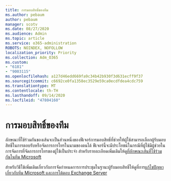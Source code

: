 ```yaml
---
title: การมอบสิทธิ์ของทีม
ms.author: pebaum
author: pebaum
manager: scotv
ms.date: 08/27/2020
ms.audience: Admin
ms.topic: article
ms.service: o365-administration
ROBOTS: NOINDEX, NOFOLLOW
localization_priority: Priority
ms.collection: Adm_O365
ms.custom:
- "6181"
- "9003115"
ms.openlocfilehash: a127d46edd669fa9c34b42b930f3d631ecff9f37
ms.sourcegitcommit: c6692ce0fa1358ec3529e59ca0ecdfdea4cdc759
ms.translationtype: MT
ms.contentlocale: th-TH
ms.lasthandoff: 09/14/2020
ms.locfileid: "47804160"
---
```

# <a name="teams-delegation"></a>การมอบสิทธิ์ของทีม

ลักษณะที่ใช้ร่วมกันของเส้นจะเป็นส่วนหนึ่งของฟีเจอร์การมอบสิทธิ์ที่ช่วยให้ผู้ใช้สามารถเลือกผู้รับมอบสิทธิ์ในการตอบรับหรือจัดการการโทรในนามของตนได้ ฟีเจอร์นี้จะมีประโยชน์ในกรณีที่ผู้ใช้มีผู้ช่วยในการจัดการที่จัดการการโทรของผู้ใช้เป็นประจำ สำหรับรายละเอียดเพิ่มเติมให้ดู[ที่ลักษณะเส้นที่ใช้ร่วมกันในทีม Microsoft](https://docs.microsoft.com/microsoftteams/shared-line-appearance) 

สำหรับวิธีใช้เพิ่มเติมเกี่ยวกับการจัดกำหนดการการประชุมในฐานะผู้รับมอบสิทธิ์ให้ดูที่การ[แก้ไขปัญหาเกี่ยวกับทีม Microsoft และการโต้ตอบ Exchange Server](https://docs.microsoft.com/microsoftteams/troubleshoot/known-issues/teams-exchange-interaction-issue)